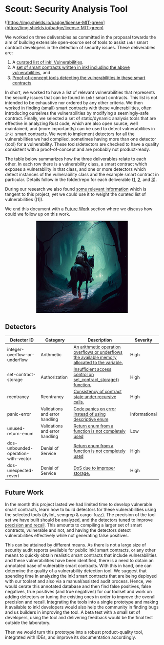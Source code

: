 # Scout: Security Analysis Tool

![https://img.shields.io/badge/license-MIT-green](https://img.shields.io/badge/license-MIT-green)

We worked on three deliverables as committed in the proposal towards the aim of
building extensible open-source set of tools to assist `ink!` smart contract
developers in the detection of security issues. These deliverables are:
1. A [curated list of ink! Vulnerabilities](./curated-list-of-vulnerabilities/README.md).
2. A [set of smart contracts written in ink! including the above vulnerabilities](./vulnerabilities/README.md), 
and
3. [Proof-of-concept tools detecting the vulnerabilities in these smart contracts](./detectors/README.md)

In short, we worked to have a list of relevant vulnerabilities that represents
the security issues that can be found in `ink!` smart contracts. This list is
not intended to be exhaustive nor ordered by any other criteria. 
We then worked in finding (small) smart contracts with these vulnerabilities, 
often introducing ourselves the vulnerabilities by modifying a seemingly-safe 
contract. 
Finally, we selected a set of static/dynamic analysis tools that are effective 
in analyzing Rust code, which are also open source, well maintained, and (more
importantly) can be used to detect vulnerabilities in `ink!` smart contracts.
We went to implement detectors for all the vulnerabilities we had compiled,
sometimes having more than one detector (tool) for a vulnerability. These 
tools/detectors are checked to have a quality consistent with a 
proof-of-concept and are probably not product-ready.

The table below summarizes how the three deliverables relate to each other.
In each row there is a vulnerability class, a smart contract which exposes a
vulnerability in that class, and one or more detectors which detect instances
of the vulnerability class and the example smart contract in particular. 
Details follow in the folder/repo for each deliverable 
([1](./curated-list-of-vulnerabilities/README.md),
[2](./vulnerabilities/README.md), and [3](./detectors/README.md)).

During our research we also found 
[some relevant information](./curated-list-of-vulnerabilities/additional-information.md) which is tangent
to this project, yet we could use it to weight the curated list of 
vulnerabilities ([1]).

We end this document with a [Future Work](#future-work) section where we
discuss how could we follow up on this work. 

<p align="center">
  <img src="/assets/scout.png" alt="Scout in a Dark Forest" width="300" center  />
</p>

## Detectors

| Detector ID                   | Category                       | Description                                                                                                                                                                                        | Severity      | 
| ----------------------------- | ------------------------------ | ------------------------------------------------- | ---------------------------------------------------------------------------------------------------------------- | 
| integer-overflow-or-underflow | Arithmetic                     | [An arithmetic operation overflows or underflows the available memory allocated to the variable.](https://github.com/CoinFabrik/web3-grant/tree/main/vulnerabilities/examples/integer-overflow-or-underflow) | High          |
| set-contract-storage          | Authorization                  |  [Insufficient access control on set_contract_storage() function.](https://github.com/CoinFabrik/web3-grant/tree/main/vulnerabilities/examples/set-contract-storage)                                          | High          |
| reentrancy                    | Reentrancy                     | [Consistency of contract state under recursive calls.](https://github.com/CoinFabrik/web3-grant/tree/main/vulnerabilities/examples/reentrancy)                                                               | High          |
| panic-error                   | Validations and error handling |  [Code panics on error instead of using descriptive enum](https://github.com/CoinFabrik/web3-grant/tree/main/vulnerabilities/examples/panic-error)                                                            | Informational |
| unused-return-enum            | Validations and error handling |  [Return enum from a function is not completely used](https://github.com/CoinFabrik/web3-grant/tree/main/vulnerabilities/examples/unused-return-enum)                                                         | Low           |
| dos-unbounded-operation-with-vector       | Denial of Service               | [Return enum from a function is not completely used](https://github.com/CoinFabrik/web3-grant/tree/main/vulnerabilities/examples/dos-unbounded-operation-with-vector)                                                    | High          |
| dos-unexpected-revert         | Denial of Service              |  [DoS due to improper storage.](https://github.com/CoinFabrik/web3-grant/tree/main/vulnerabilities/examples/dos-unexpected-revert)                                                                                | High          |

## Future Work
In the month this project lasted we had limited time to develop vulnerable smart 
contracts, learn how to build detectors for these vulnerabilities using the 
selected tools (dylint, semgrep & cargo-fuzz). 
The precision of the tool set we have built should be analyzed, and the 
detectors tuned to improve [precision and recall](https://en.wikipedia.org/wiki/Precision_and_recall). 
This amounts to compiling a larger set of smart contracts, vulnerable and not, 
and having the detectors detect vulnerabilities effectively while not generating 
false positives. 

This can be attained by different means. As there is not a large size of 
security audit reports available for public ink! smart contracts, or any other
means to quickly obtain realistic smart contracts that include vulnerabilities 
and these vulnerabilities have been identified, there is a need to obtain an 
annotated base of vulnerable smart contracts. With this in hand, one can 
determine the quality of a vulnerability detection tool.
We suggest that spending time in analyzing the ink! smart contracts that are 
being deployed with our toolset and also via a manual/assisted audit process. 
Hence, we would cerate this annotated database and then find false positives,
false negatives, true positives (and true negatives) for our toolset and work
on adding detectors or tuning the existing ones in order to improve the 
overall precision and recall. 
Integrating the tools into a single prototype and making it available to ink!
developers would also help the community in finding bugs and us builders in 
improving the tool. A beta test with a small set of developers, using the
tool and delivering feedback would be the final test outside the laboratory.

Then we would turn this prototype into a robust product-quality tool, integrated 
with IDEs, and improve its documentation accordingly. 

